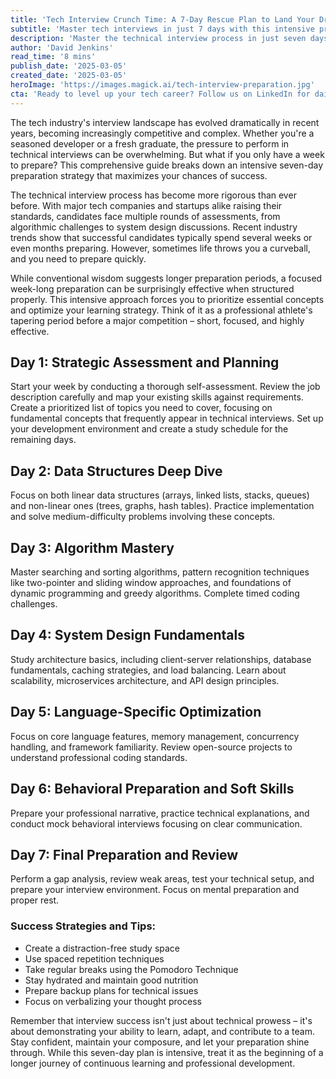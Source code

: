 ```yaml
---
title: 'Tech Interview Crunch Time: A 7-Day Rescue Plan to Land Your Dream Tech Role'
subtitle: 'Master tech interviews in just 7 days with this intensive preparation guide'
description: 'Master the technical interview process in just seven days with this comprehensive preparation guide. From data structures to system design, learn how to optimize your study time and maximize your chances of success in your dream tech role.'
author: 'David Jenkins'
read_time: '8 mins'
publish_date: '2025-03-05'
created_date: '2025-03-05'
heroImage: 'https://images.magick.ai/tech-interview-preparation.jpg'
cta: 'Ready to level up your tech career? Follow us on LinkedIn for daily tips on tech interviews, career growth, and industry insights that will help you land your dream role!'
---
```


The tech industry's interview landscape has evolved dramatically in recent years, becoming increasingly competitive and complex. Whether you're a seasoned developer or a fresh graduate, the pressure to perform in technical interviews can be overwhelming. But what if you only have a week to prepare? This comprehensive guide breaks down an intensive seven-day preparation strategy that maximizes your chances of success.

The technical interview process has become more rigorous than ever before. With major tech companies and startups alike raising their standards, candidates face multiple rounds of assessments, from algorithmic challenges to system design discussions. Recent industry trends show that successful candidates typically spend several weeks or even months preparing. However, sometimes life throws you a curveball, and you need to prepare quickly.

While conventional wisdom suggests longer preparation periods, a focused week-long preparation can be surprisingly effective when structured properly. This intensive approach forces you to prioritize essential concepts and optimize your learning strategy. Think of it as a professional athlete's tapering period before a major competition – short, focused, and highly effective.

## Day 1: Strategic Assessment and Planning
Start your week by conducting a thorough self-assessment. Review the job description carefully and map your existing skills against requirements. Create a prioritized list of topics you need to cover, focusing on fundamental concepts that frequently appear in technical interviews. Set up your development environment and create a study schedule for the remaining days.

## Day 2: Data Structures Deep Dive
Focus on both linear data structures (arrays, linked lists, stacks, queues) and non-linear ones (trees, graphs, hash tables). Practice implementation and solve medium-difficulty problems involving these concepts.

## Day 3: Algorithm Mastery
Master searching and sorting algorithms, pattern recognition techniques like two-pointer and sliding window approaches, and foundations of dynamic programming and greedy algorithms. Complete timed coding challenges.

## Day 4: System Design Fundamentals
Study architecture basics, including client-server relationships, database fundamentals, caching strategies, and load balancing. Learn about scalability, microservices architecture, and API design principles.

## Day 5: Language-Specific Optimization
Focus on core language features, memory management, concurrency handling, and framework familiarity. Review open-source projects to understand professional coding standards.

## Day 6: Behavioral Preparation and Soft Skills
Prepare your professional narrative, practice technical explanations, and conduct mock behavioral interviews focusing on clear communication.

## Day 7: Final Preparation and Review
Perform a gap analysis, review weak areas, test your technical setup, and prepare your interview environment. Focus on mental preparation and proper rest.

### Success Strategies and Tips:
- Create a distraction-free study space
- Use spaced repetition techniques
- Take regular breaks using the Pomodoro Technique
- Stay hydrated and maintain good nutrition
- Prepare backup plans for technical issues
- Focus on verbalizing your thought process

Remember that interview success isn't just about technical prowess – it's about demonstrating your ability to learn, adapt, and contribute to a team. Stay confident, maintain your composure, and let your preparation shine through. While this seven-day plan is intensive, treat it as the beginning of a longer journey of continuous learning and professional development.